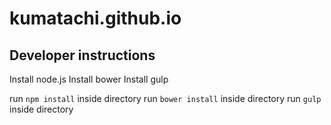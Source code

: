 kumatachi.github.io
===================

## Developer instructions

Install node.js
Install bower
Install gulp

run `npm install` inside directory
run `bower install` inside directory
run `gulp` inside directory